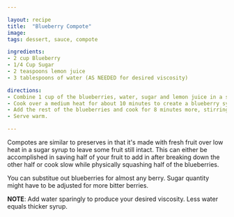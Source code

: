 ```yaml
---

layout: recipe
title:  "Blueberry Compote"
image: 
tags: dessert, sauce, compote

ingredients:
- 2 cup Blueberry
- 1/4 Cup Sugar
- 2 teaspoons lemon juice
- 3 tablespoons of water (AS NEEDED for desired viscosity)

directions:
- Combine 1 cup of the blueberries, water, sugar and lemon juice in a small saucepan.
- Cook over a medium heat for about 10 minutes to create a blueberry syrup. Add half a tablespoon of water to achieve desired v
- Add the rest of the blueberries and cook for 8 minutes more, stirring frequently. 
- Serve warm.

---
```


Compotes are similar to preserves in that it's made with fresh fruit over low heat in a sugar syrup to leave some fruit still intact. This can either be accomplished in saving half of your fruit to add in after breaking down the other half or cook slow while physically squashing half of the blueberries.

You can substitue out blueberries for almost any berry. Sugar quantity might have to be adjusted for more bitter berries.

**NOTE**: Add water sparingly to produce your desired viscosity. Less water equals thicker syrup.